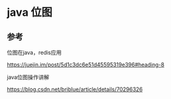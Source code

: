 # java 位图



## 参考

位图在java，redis应用

https://juejin.im/post/5d1c3dc6e51d45595319e396#heading-8

java位图操作讲解

https://blog.csdn.net/briblue/article/details/70296326